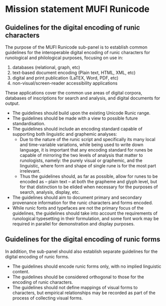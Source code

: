 # Mission statement MUFI Runicode

## Guidelines for the digital encoding of runic characters

The purpose of the MUFI Runicode sub-panel is to establish common guidelines for the interoperable digital encoding of runic characters for runological and philological purposes, focusing on use in:

1. databases (relational, graph, etc)
2. text-based document encoding (Plain text, HTML, XML, etc)
3. digital and print publication (LaTEX, Word, PDF, etc)
4. non-visual/screen-reader accessibility applications

These applications cover the common use areas of digital corpora, databases of inscriptions for search and analysis, and digital documents for output.

- The guidelines should build upon the existing Unicode Runic range.
- The guidelines should be made with a view to possible future standardisation.
- The guidelines should include an encoding standard capable of supporting both linguistic and graphemic analyses:
	- Due to the nature of the runic script and specifically its many local and time-variable variations, while being used to write down language, it is important that any encoding standard for runes be capable of mirroring the two levels of analysis that matter to runologists, namely: the purely visual or graphemic, and the linguistic, where form and shape of single rune is for the most part irrelevant.
	- Thus the guidelines should, as far as possible, allow for runes to be encoded as – plain text – at both the grapheme and glyph level, but for that distinction to be elided when necessary for the purposes of search, analysis, display, etc.
- The guidelines should aim to document primary and secondary provenance information for the runic characters and forms encoded.
- While runic fonts and typefaces are not the primary focus of the guidelines, the guidelines should take into account the requirements of runological typesetting in their formulation, and some font work may be required in parallel for demonstration and display purposes.

## Guidelines for the digital encoding of runic forms

In addition, the sub-panel should also establish separate guidelines for the digital encoding of runic forms.

- The guidelines should encode runic forms only, with no implied linguistic content.
- The guidelines should be considered orthogonal to those for the encoding of runic characters.
- The guidelines should not define mappings of visual forms to characters, but empirical relationships may be recorded as part of the process of collecting visual forms.
